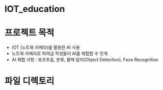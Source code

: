 # IOT_education

# 프로젝트 목적

- IOT (노트북 카메라)를 활용한 AI 사용
- 노트북 카메라로 하여금 학생들이 AI를 체험할 수 잇게
- AI 체험 사항 : 포즈추출, 분류, 물체 탐지(Object Detection), Face Recognition

# 파일 디렉토리
